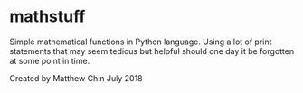 # mathstuff

Simple mathematical functions in Python language. 
Using a lot of print statements that may seem tedious but helpful 
should one day it be forgotten at some point in time. 

Created by Matthew Chin
July 2018

